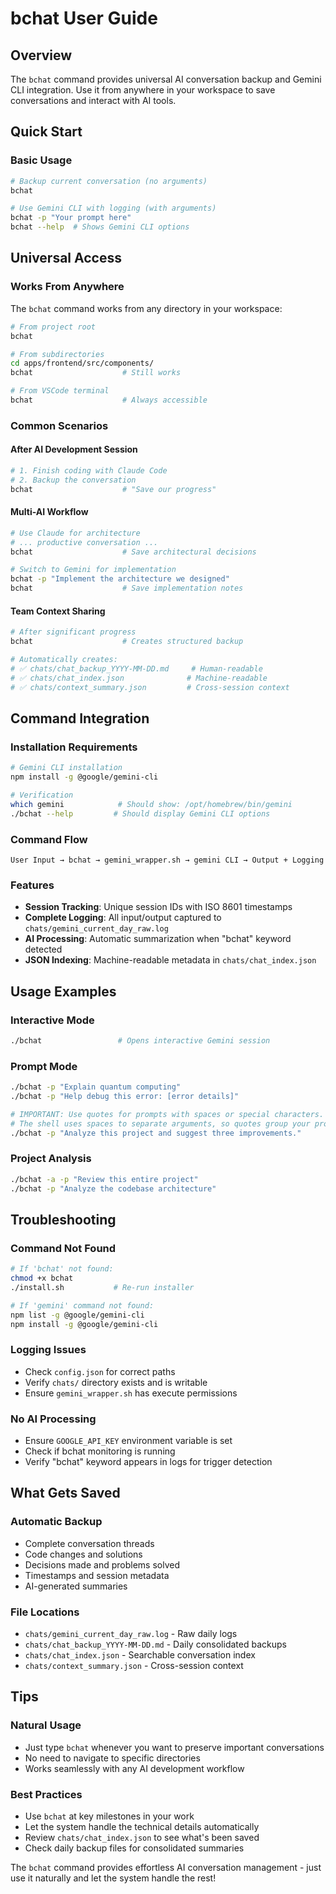 # bchat User Guide

## Overview
The `bchat` command provides universal AI conversation backup and Gemini CLI integration. Use it from anywhere in your workspace to save conversations and interact with AI tools.

## Quick Start

### Basic Usage
```bash
# Backup current conversation (no arguments)
bchat

# Use Gemini CLI with logging (with arguments)
bchat -p "Your prompt here"
bchat --help  # Shows Gemini CLI options
```

## Universal Access

### Works From Anywhere
The `bchat` command works from any directory in your workspace:

```bash
# From project root
bchat

# From subdirectories
cd apps/frontend/src/components/
bchat                    # Still works

# From VSCode terminal
bchat                    # Always accessible
```

### Common Scenarios

#### After AI Development Session
```bash
# 1. Finish coding with Claude Code
# 2. Backup the conversation
bchat                    # "Save our progress"
```

#### Multi-AI Workflow
```bash
# Use Claude for architecture
# ... productive conversation ...
bchat                    # Save architectural decisions

# Switch to Gemini for implementation  
bchat -p "Implement the architecture we designed"
bchat                    # Save implementation notes
```

#### Team Context Sharing
```bash
# After significant progress
bchat                    # Creates structured backup

# Automatically creates:
# ✅ chats/chat_backup_YYYY-MM-DD.md     # Human-readable
# ✅ chats/chat_index.json              # Machine-readable
# ✅ chats/context_summary.json         # Cross-session context
```

## Command Integration

### Installation Requirements
```bash
# Gemini CLI installation
npm install -g @google/gemini-cli

# Verification
which gemini            # Should show: /opt/homebrew/bin/gemini
./bchat --help         # Should display Gemini CLI options
```

### Command Flow
```
User Input → bchat → gemini_wrapper.sh → gemini CLI → Output + Logging
```

### Features
- **Session Tracking**: Unique session IDs with ISO 8601 timestamps
- **Complete Logging**: All input/output captured to `chats/gemini_current_day_raw.log`
- **AI Processing**: Automatic summarization when "bchat" keyword detected
- **JSON Indexing**: Machine-readable metadata in `chats/chat_index.json`

## Usage Examples

### Interactive Mode
```bash
./bchat                 # Opens interactive Gemini session
```

### Prompt Mode
```bash
./bchat -p "Explain quantum computing"
./bchat -p "Help debug this error: [error details]"

# IMPORTANT: Use quotes for prompts with spaces or special characters.
# The shell uses spaces to separate arguments, so quotes group your prompt into a single argument.
./bchat -p "Analyze this project and suggest three improvements."
```

### Project Analysis
```bash
./bchat -a -p "Review this entire project"
./bchat -p "Analyze the codebase architecture"
```

## Troubleshooting

### Command Not Found
```bash
# If 'bchat' not found:
chmod +x bchat
./install.sh           # Re-run installer

# If 'gemini' command not found:
npm list -g @google/gemini-cli
npm install -g @google/gemini-cli
```

### Logging Issues
- Check `config.json` for correct paths
- Verify `chats/` directory exists and is writable
- Ensure `gemini_wrapper.sh` has execute permissions

### No AI Processing
- Ensure `GOOGLE_API_KEY` environment variable is set
- Check if bchat monitoring is running
- Verify "bchat" keyword appears in logs for trigger detection

## What Gets Saved

### Automatic Backup
- Complete conversation threads
- Code changes and solutions
- Decisions made and problems solved
- Timestamps and session metadata
- AI-generated summaries

### File Locations
- `chats/gemini_current_day_raw.log` - Raw daily logs
- `chats/chat_backup_YYYY-MM-DD.md` - Daily consolidated backups
- `chats/chat_index.json` - Searchable conversation index
- `chats/context_summary.json` - Cross-session context

## Tips

### Natural Usage
- Just type `bchat` whenever you want to preserve important conversations
- No need to navigate to specific directories
- Works seamlessly with any AI development workflow

### Best Practices
- Use `bchat` at key milestones in your work
- Let the system handle the technical details automatically
- Review `chats/chat_index.json` to see what's been saved
- Check daily backup files for consolidated summaries

The `bchat` command provides effortless AI conversation management - just use it naturally and let the system handle the rest!